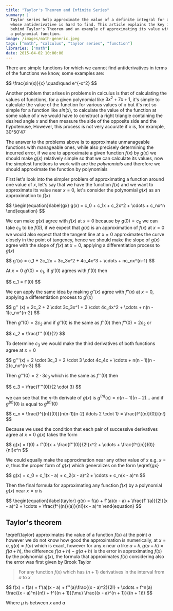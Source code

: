 ```yaml
---
title: "Taylor's Theorem and Infinite Series"
summary: |
  Taylor series help approximate the value of a definite integral for a function
  whose antiderivative is hard to find. This article explains the key ideas
  behind Taylor's Theorem and an example of approximating its value with
  a polynomial function.
image: /images/math-generic.jpeg
tags: ["math", "calculus", "taylor series", "function"]
libraries: ["math"]
date: 2015-04-02 10:00:00
---
```


There are simple functions for which we cannot find antiderivatives in terms of the functions we know, some examples are:

<div>$$
\frac{sin(x)}{x} \quad\quad e^{-x^2}
$$</div>

Another problem that arises in problems in calculus is that of calculating the values of functions, for a given polynomial like $3x^2 + 7x + 1$, it's simple to calculate the value of the function for various values of $x$ but it's not so simple for a function like $sin(x)$, to calculate the value of the function at some value of $x$ we would have to construct a right triangle containing the desired angle $x$ and then measure the side of the opposite side and the hypotenuse, However, this process is not very accurate if $x$ is, for example, 30°50'47

The answer to the problems above is to approximate unmanageable functions with manageable ones, while also precisely determining the incurred error, if we are to approximate a given function $f(x)$ by $g(x)$ we should make $g(x)$ relatively simple so that we can calculate its values, now the simplest functions to work with are the *polynomials* and therefore we should approximate the function by polynomials

First let's look into the simpler problem of approximating a function around one value of $x$, let's say that we have the function $f(x)$ and we want to approximate its value near $x = 0$, let's consider the polynomial $g(x)$ as an approximation to $f(x)$

<div>$$
\begin{equation}\label{gx}
g(x) = c_0 + c_1x + c_2x^2 + \cdots + c_nx^n
\end{equation}
$$</div>

We can make $g(x)$ agree with $f(x)$ at $x = 0$ because by $g(0) = c_0$ we can take $c_0$ to be $f(0)$, if we expect that $g(x)$ is an approximation of $f(x)$ at $x = 0$ we would also expect that the tangent line at $x = 0$ approximates the curve closely in the point of tangency, hence we should make the slope of $g(x)$ agree with the slope of $f(x)$ at $x = 0$, applying a differentiation process to $g(x)$

<div>$$
g'(x) = c_1 + 2c_2x + 3c_3x^2 + 4c_4x^3 + \cdots + nc_nx^{n-1}
$$</div>

At $x = 0$ $g'(0) = c_1$, if $g'(0)$ agrees with $f'(0)$ then

<div>$$
c_1 = f'(0)
$$</div>

We can apply the same idea by making $g'' (x)$ agree with $f'' (x)$ at $x = 0$, applying a differentiation process to $g'(x)$

<div>$$
g'' (x) = 2c_2 + 2 \cdot 3c_3x^1 + 3 \cdot 4c_4x^2 + \cdots + n(n - 1)c_nx^{n-2}
$$</div>

Then $g'' (0) = 2c_2$ and if $g'' (0)$ is the same as $f'' (0)$ then $f'' (0) = 2c_2$ or

<div>$$
c_2 = \frac{f'' (0)}{2}
$$</div>

To determine $c_3$ we would make the third derivatives of both functions agree at $x = 0$

<div>$$
g'''(x) = 2 \cdot 3c_3 + 2 \cdot 3 \cdot 4c_4x + \cdots + n(n - 1)(n - 2)c_nx^{n-3}
$$</div>

Then $g''' (0) = 2 \cdot 3c_3$ which is the same as $f''' (0)$ then

<div>$$
c_3 = \frac{f'''(0)}{2 \cdot 3}
$$</div>

we can see that the $n$-th derivate of $g(x)$ is $g^{(n)}(x) = n(n - 1)(n - 2)\ldots$ and if $g^{(n)}(0)$ is equal to $g^{(n)}(0)$

<div>$$
c_n = \frac{f^{(n)}(0)}{n(n-1)(n-2) \ldots 2 \cdot 1} = \frac{f^{(n)}(0)}{n!}
$$</div>

Because we used the condition that each pair of successive derivatives agree at $x = 0$ $g(x)$ takes the form

<div>$$
g(x) = f(0) + f'(0)x + \frac{f''(0)}{2!}x^2 + \cdots + \frac{f^{(n)}(0)}{n!}x^n
$$</div>

We could equally make the approximation near any other value of $x$ e.g. $x = a$, thus the proper form of $g(x)$ which generalizes on the form \eqref{gx}

<div>$$
g(x) = c_0 + c_1(x - a) + c_2(x - a)^2 + \cdots + c_n(x - a)^n
$$</div>

Then the final formula for approximating any function $f(x)$ by a polynomial $g(x)$ near $x = a$ is

<div>$$
\begin{equation}\label{taylor}
g(x) = f(a) + f'(a)(x - a) + \frac{f''(a)}{2!}(x - a)^2 + \cdots + \frac{f^{(n)}(a)}{n!}(x - a)^n
\end{equation}
$$</div>

## Taylor's theorem

\eqref{taylor} approximates the value of a function $f(x)$ at the point $a$ however we do not know how good the approximation is numerically, at $x = a, g(a) = f(a)$ which is exact, however for any $x$ near $a$ like $a + h, g(a + h) \approx f(a + h)$, the difference $f(a + h) - g(a + h)$ is the error in approximating $f(x)$ by the polynomial $g(x)$, the formula that approximates $f(x)$ considering also the error was first given by Brook Taylor

> For any function $f(x)$ which has $(n + 1)$ derivatives in the interval from $a$ to $x$

<div>$$
f(x) = f(a) + f'(a)(x - a) + f''(a)\frac{(x - a)^2}{2!} + \cdots + f^n(a) \frac{(x - a)^n}{n!} + f^{(n + 1)}(\mu) \frac{(x - a)^{n + 1}}{(n + 1)!}
$$</div>

Where $\mu$ is between $x$ and $a$

